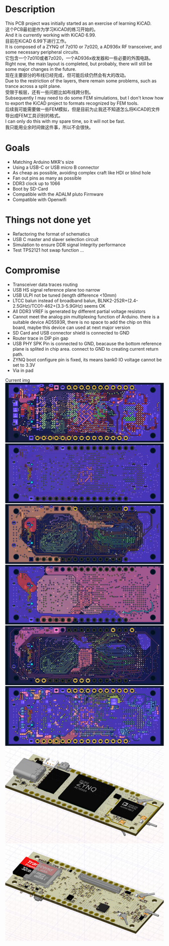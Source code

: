 # Description
This PCB project was initially started as an exercise of learning KiCAD.  
这个PCB最初是作为学习KiCAD的练习开始的。  
And it is currently working with KiCAD 6.99.  
目前在KiCAD 6.99下进行工作。  
It is composed of a ZYNQ of 7z010 or 7z020, a AD936x RF transceiver, and some necessary peripheral circuits.  
它包含一个7z010或者7z020，一个AD936x收发器和一些必要的外围电路。  
Right now, the main layout is completed, but probably, there will still be some major changes in the future.  
现在主要部分的布线已经完成，但可能后续仍然会有大的改动。  
Due to the restriction of the layers, there remain some problems, such as trance across a split plane.  
受限于板层，还有一些问题比如布线跨分割。  
Subsequently I may need to do some FEM simulations, but I don't know how to export the KiCAD project to formats recognized by FEM tools.  
后续我可能需要做一些FEM模拟，但是目前为止我还不知道怎么将KiCAD的文件导出成FEM工具识别的格式。  
I can only do this with my spare time, so it will not be fast.  
我只能用业余时间做这件事，所以不会很快。  

# Goals
 - Matching Arduino MKR's size
 - Using a USB-C or USB micro B connector
 - As cheap as possible, avoiding complex craft like HDI or blind hole
 - Fan out pins as many as possible
 - DDR3 clock up to 1066
 - Boot by SD-Card
 - Compatible with the ADALM pluto Firmware
 - Compatible with Openwifi

# Things not done yet
 - Refactoring the format of schematics 
 - USB C master and slaver selection circuit
 - Simulation to ensure DDR signal Integrity performance
 - Test TPS2121 hot swap function
...

# Compromise
 - Transceiver data traces routing
 - USB HS signal reference plane too narrow
 - USB ULPI not be tuned (length difference <10mm)
 - LTCC balun instead of broadband balun, BLNK2-252R+(2.4-2.5GHz)/TCO1-462+(3.3-5.9GHz) seems OK
 - All DDR3 VREF is generated by different partial voltage resistors
 - Cannot meet the analog pin multiplexing function of Arduino. there is a suitable device AD5593R, there is no space to add the chip on this board, maybe this device can used at next major version
 - SD Card and USB connector shield is connected to GND
 - Router trace in DIP pin gap
 - USB PHY SPK Pin is connected to GND, beacause the bottom reference plane is splited in chip area. connect to GND to creating current return path.
 - ZYNQ boot configure pin is fixed, its means bank0 IO voltage cannot be set to 3.3V
 - Via in pad

Current img
![F.Cu](./repo_desc/F.Cu.png)
![In1.Cu](./repo_desc/In1.Cu.png)
![In2.Cu](./repo_desc/In2.Cu.png)
![In3.Cu](./repo_desc/In3.Cu.png)
![In4.Cu](./repo_desc/In4.Cu.png)
![B.Cu](./repo_desc/B.Cu.png)
![top_3D](./repo_desc/top_3d.png)
![bottom_3d](./repo_desc/bottom_3d.png)
